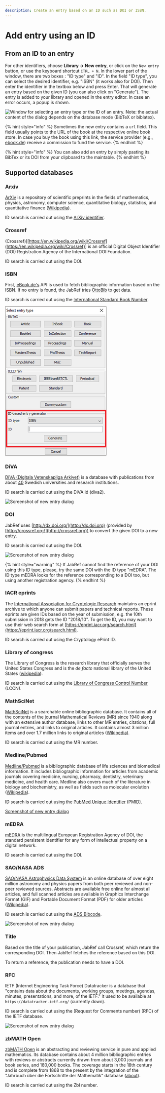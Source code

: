 ```yaml
---
description: Create an entry based on an ID such as DOI or ISBN.
---
```


# Add entry using an ID

## From an ID to an entry

For other identifiers, choose **Library → New entry**, or click on the `New entry` button, or use the keyboard shortcut `CTRL + N`. In the lower part of the window, there are two boxes : "ID type" and "ID". In the field "ID type", you can select the desired identifier, e.g. "ISBN" (it works also for DOI). Then enter the identifier in the textbox below and press Enter. That will generate an entry based on the given ID (you can also click on "Generate"). The entry is added to your library and opened in the entry editor. In case an error occurs, a popup is shown.

![Window for selecting an entry type or the ID of an entry. Note: the actual content of the dialog depends on the database mode (BibTeX or biblatex).](../.gitbook/assets/jabref-5.3-selectentrytype.png)

{% hint style="info" %}
Sometimes the new entry contains a `url` field. This field usually points to the URL of the book at the respective online book store. In case you buy the book using this link, the service provider (e.g., [ebook.de](https://www.ebook.de)) receive a commission to fund the service.
{% endhint %}

{% hint style="info" %}
You can also add an entry by simply pasting its BibTex or its DOI from your clipboard to the maintable.
{% endhint %}

## Supported databases

### Arxiv

[ArXiv](https://arxiv.org) is a repository of scientific preprints in the fields of mathematics, physics, astronomy, computer science, quantitative biology, statistics, and quantitative finance ([Wikipedia](https://en.wikipedia.org/wiki/ArXiv)).

ID search is carried out using the [ArXiv identifier](https://arxiv.org/help/arxiv\_identifier).

### Crossref

(Crossref)\[[https://en.wikipedia.org/wiki/Crossref](https://en.wikipedia.org/wiki/Crossref)] is an official Digital Object Identifier (DOI) Registration Agency of the International DOI Foundation.

ID search is carried out using the DOI.

### ISBN

First, [eBook.de's](https://www.ebook.de/de/) API is used to fetch bibliographic information based on the ISBN. If no entry is found, the JabRef tries [OttoBib](https://www.ottobib.com) to get data.

ID search is carried out using the [International Standard Book Number](https://en.wikipedia.org/wiki/International\_Standard\_Book\_Number).

![Screenshot of new entry dialog](<../.gitbook/assets/newentrychoosetype-idgeneratorhighlighted-isbn (2) (4) (4) (3) (1) (4) (4) (4) (4) (6) (1) (1) (2) (5).png>)

### DiVA

[DiVA (Digitala Vetenskapliga Arkivet)](https://info.diva-portal.org/about-diva/) is a database with publications from about [40](https://www.diva-portal.org/smash/aboutdiva.jsf) Swedish universities and research institutions.

ID search is carried out using the DiVA id (diva2).

![Screenshot of new entry dialog](../.gitbook/assets/newentrychoosetype-idgeneratorhighlighted-diva.png)

### DOI

JabRef uses [http://dx.doi.org/](http://dx.doi.org) (provided by [http://crossref.org/](http://crossref.org)) to convert the given DOI to a new entry.

ID search is carried out using the DOI.

![Screenshot of new entry dialog](../.gitbook/assets/newentrychoosetype-idgeneratorhighlighted.png)

{% hint style="warning" %}
If JabRef cannot find the reference of your DOI using this ID type, please, try the same DOI with the ID type "mEDRA". The ID type mEDRA looks for the reference corresponding to a DOI too, but using another registration agency.
{% endhint %}

### IACR eprints

The [International Association for Cryptologic Research](https://www.iacr.org) maintains an eprint archive to which anyone can submit papers and technical reports. These eprints are given IDs based on the year of submission, e.g. the 10th submission in 2018 gets the ID "2018/10". To get the ID, you may want to use their web search form at [https://eprint.iacr.org/search.html](https://eprint.iacr.org/search.html).

ID search is carried out using the Cryptology ePrint ID.

### Library of congress

The Library of Congress is the research library that officially serves the United States Congress and is the _de facto_ national library of the United States ([wikipedia](https://en.wikipedia.org/wiki/Library\_of\_Congress)).

ID search is carried out using the [Library of Congress Control Number](https://en.wikipedia.org/wiki/Library\_of\_Congress\_Control\_Number) (LCCN).

### MathSciNet

[MathSciNet](http://www.ams.org/mathscinet/) is a searchable online bibliographic database. It contains all of the contents of the journal Mathematical Reviews (MR) since 1940 along with an extensive author database, links to other MR entries, citations, full journal entries, and links to original articles. It contains almost 3 million items and over 1.7 million links to original articles ([Wikipedia](https://en.wikipedia.org/wiki/MathSciNet)).

ID search is carried out using the MR number.

### Medline/Pubmed

[Medline/Pubmed](https://www.nlm.nih.gov/bsd/medline.html) is a bibliographic database of life sciences and biomedical information. It includes bibliographic information for articles from academic journals covering medicine, nursing, pharmacy, dentistry, veterinary medicine, and health care. Medline also covers much of the literature in biology and biochemistry, as well as fields such as molecular evolution ([Wikipedia](https://en.wikipedia.org/wiki/MEDLINE)).

ID search is carried out using the [PubMed Unique Identifier](https://www.nlm.nih.gov/bsd/mms/medlineelements.html#pmid) (PMID).

[Screenshot of new entry dialog](https://github.com/JabRef/user-documentation/tree/4fe3bfdabd1204001f27cb7b138818d58c0ea1d0/en/.gitbook/assets/newentrychoosetype-idgeneratorhighlighted-medline.png)

### mEDRA

[mEDRA](https://www.medra.org) is the multilingual European Registration Agency of DOI, the standard persistent identifier for any form of intellectual property on a digital network.

ID search is carried out using the DOI.

### SAO/NASA ADS

[SAO/NASA Astrophysics Data System](http://www.adsabs.harvard.edu) is an online database of over eight million astronomy and physics papers from both peer reviewed and non-peer reviewed sources. Abstracts are available free online for almost all articles, and full scanned articles are available in Graphics Interchange Format (GIF) and Portable Document Format (PDF) for older articles ([Wikipedia](https://en.wikipedia.org/wiki/Astrophysics\_Data\_System)).

ID search is carried out using the [ADS Bibcode](http://adsabs.github.io/help/actions/bibcode).

![Screenshot of new entry dialog](../.gitbook/assets/newentrychoosetype-idgeneratorhighlighted-ads.png)

### Title

Based on the title of your publication, JabRef call Crossref, which return the corresponding DOI. Then JabRef fetches the reference based on this DOI.

To return a reference, the publication needs to have a DOI.

### RFC

IETF (Internet Engineering Task Force) Datatracker is a database that "contains data about the documents, working groups, meetings, agendas, minutes, presentations, and more, of the IETF." It used to be available at `https://datatracker.ietf.org/` (currently down).

ID search is carried out using the (Request for Comments number) (RFC) of the IETF database.

![Screenshot of new entry dialog](../.gitbook/assets/newentrychoosetype-idgeneratorhighlighted-rfc.png)

### zbMATH Open

[zbMATH Open](https://zbmath.org) is an abstracting and reviewing service in pure and applied mathematics. Its database contains about 4 million bibliographic entries with reviews or abstracts currently drawn from about 3,000 journals and book series, and 180,000 books. The coverage starts in the 18th century and is complete from 1868 to the present by the integration of the "Jahrbuch über die Fortschritte der Mathematik" database ([about](https://zbmath.org/about/)).

ID search is carried out using the Zbl number.
